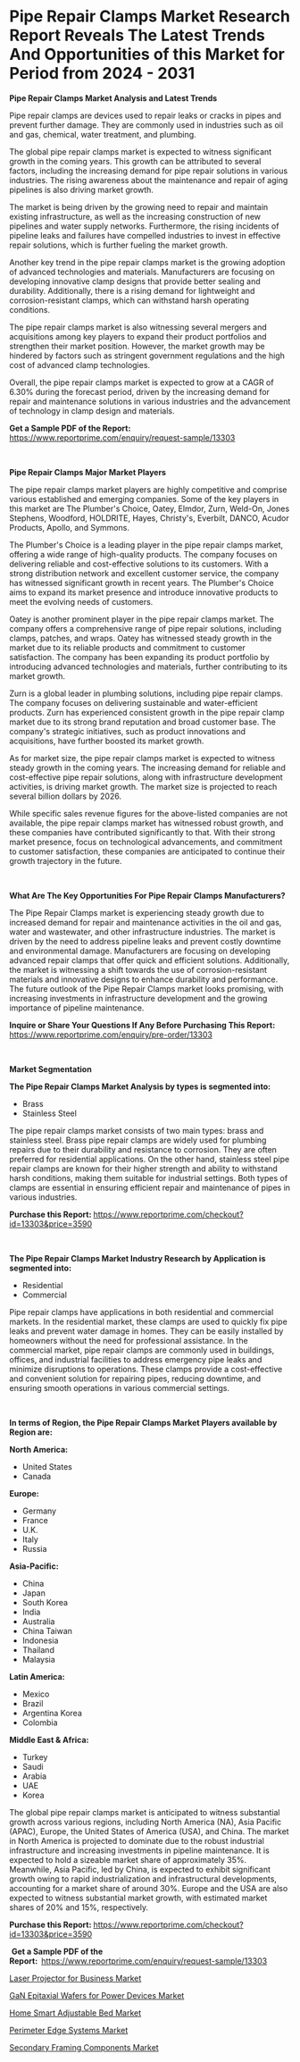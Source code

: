 <p><h1>Pipe Repair Clamps Market Research Report Reveals The Latest Trends And Opportunities of this Market for Period from 2024 - 2031</h1></p><p><strong>Pipe Repair Clamps Market Analysis and Latest Trends</strong></p>
<p><p>Pipe repair clamps are devices used to repair leaks or cracks in pipes and prevent further damage. They are commonly used in industries such as oil and gas, chemical, water treatment, and plumbing.</p><p>The global pipe repair clamps market is expected to witness significant growth in the coming years. This growth can be attributed to several factors, including the increasing demand for pipe repair solutions in various industries. The rising awareness about the maintenance and repair of aging pipelines is also driving market growth.</p><p>The market is being driven by the growing need to repair and maintain existing infrastructure, as well as the increasing construction of new pipelines and water supply networks. Furthermore, the rising incidents of pipeline leaks and failures have compelled industries to invest in effective repair solutions, which is further fueling the market growth.</p><p>Another key trend in the pipe repair clamps market is the growing adoption of advanced technologies and materials. Manufacturers are focusing on developing innovative clamp designs that provide better sealing and durability. Additionally, there is a rising demand for lightweight and corrosion-resistant clamps, which can withstand harsh operating conditions.</p><p>The pipe repair clamps market is also witnessing several mergers and acquisitions among key players to expand their product portfolios and strengthen their market position. However, the market growth may be hindered by factors such as stringent government regulations and the high cost of advanced clamp technologies.</p><p>Overall, the pipe repair clamps market is expected to grow at a CAGR of 6.30% during the forecast period, driven by the increasing demand for repair and maintenance solutions in various industries and the advancement of technology in clamp design and materials.</p></p>
<p><strong>Get a Sample PDF of the Report:&nbsp;</strong> <a href="https://www.reportprime.com/enquiry/request-sample/13303">https://www.reportprime.com/enquiry/request-sample/13303</a></p>
<p>&nbsp;</p>
<p><strong>Pipe Repair Clamps Major Market Players</strong></p>
<p><p>The pipe repair clamps market players are highly competitive and comprise various established and emerging companies. Some of the key players in this market are The Plumber's Choice, Oatey, Elmdor, Zurn, Weld-On, Jones Stephens, Woodford, HOLDRITE, Hayes, Christy's, Everbilt, DANCO, Acudor Products, Apollo, and Symmons.</p><p>The Plumber's Choice is a leading player in the pipe repair clamps market, offering a wide range of high-quality products. The company focuses on delivering reliable and cost-effective solutions to its customers. With a strong distribution network and excellent customer service, the company has witnessed significant growth in recent years. The Plumber's Choice aims to expand its market presence and introduce innovative products to meet the evolving needs of customers.</p><p>Oatey is another prominent player in the pipe repair clamps market. The company offers a comprehensive range of pipe repair solutions, including clamps, patches, and wraps. Oatey has witnessed steady growth in the market due to its reliable products and commitment to customer satisfaction. The company has been expanding its product portfolio by introducing advanced technologies and materials, further contributing to its market growth.</p><p>Zurn is a global leader in plumbing solutions, including pipe repair clamps. The company focuses on delivering sustainable and water-efficient products. Zurn has experienced consistent growth in the pipe repair clamp market due to its strong brand reputation and broad customer base. The company's strategic initiatives, such as product innovations and acquisitions, have further boosted its market growth.</p><p>As for market size, the pipe repair clamps market is expected to witness steady growth in the coming years. The increasing demand for reliable and cost-effective pipe repair solutions, along with infrastructure development activities, is driving market growth. The market size is projected to reach several billion dollars by 2026.</p><p>While specific sales revenue figures for the above-listed companies are not available, the pipe repair clamps market has witnessed robust growth, and these companies have contributed significantly to that. With their strong market presence, focus on technological advancements, and commitment to customer satisfaction, these companies are anticipated to continue their growth trajectory in the future.</p></p>
<p>&nbsp;</p>
<p><strong>What Are The Key Opportunities For Pipe Repair Clamps Manufacturers?</strong></p>
<p><p>The Pipe Repair Clamps market is experiencing steady growth due to increased demand for repair and maintenance activities in the oil and gas, water and wastewater, and other infrastructure industries. The market is driven by the need to address pipeline leaks and prevent costly downtime and environmental damage. Manufacturers are focusing on developing advanced repair clamps that offer quick and efficient solutions. Additionally, the market is witnessing a shift towards the use of corrosion-resistant materials and innovative designs to enhance durability and performance. The future outlook of the Pipe Repair Clamps market looks promising, with increasing investments in infrastructure development and the growing importance of pipeline maintenance.</p></p>
<p><strong>Inquire or Share Your Questions If Any Before Purchasing This Report:</strong> <a href="https://www.reportprime.com/enquiry/pre-order/13303">https://www.reportprime.com/enquiry/pre-order/13303</a></p>
<p>&nbsp;</p>
<p><strong>Market Segmentation</strong></p>
<p><strong>The Pipe Repair Clamps Market Analysis by types is segmented into:</strong></p>
<p><ul><li>Brass</li><li>Stainless Steel</li></ul></p>
<p><p>The pipe repair clamps market consists of two main types: brass and stainless steel. Brass pipe repair clamps are widely used for plumbing repairs due to their durability and resistance to corrosion. They are often preferred for residential applications. On the other hand, stainless steel pipe repair clamps are known for their higher strength and ability to withstand harsh conditions, making them suitable for industrial settings. Both types of clamps are essential in ensuring efficient repair and maintenance of pipes in various industries.</p></p>
<p><strong>Purchase this Report:&nbsp;</strong><a href="https://www.reportprime.com/checkout?id=13303&price=3590">https://www.reportprime.com/checkout?id=13303&price=3590</a></p>
<p>&nbsp;</p>
<p><strong>The Pipe Repair Clamps Market Industry Research by Application is segmented into:</strong></p>
<p><ul><li>Residential</li><li>Commercial</li></ul></p>
<p><p>Pipe repair clamps have applications in both residential and commercial markets. In the residential market, these clamps are used to quickly fix pipe leaks and prevent water damage in homes. They can be easily installed by homeowners without the need for professional assistance. In the commercial market, pipe repair clamps are commonly used in buildings, offices, and industrial facilities to address emergency pipe leaks and minimize disruptions to operations. These clamps provide a cost-effective and convenient solution for repairing pipes, reducing downtime, and ensuring smooth operations in various commercial settings.</p></p>
<p>&nbsp;</p>
<p><strong>In terms of Region, the Pipe Repair Clamps Market Players available by Region are:</strong></p>
<p>
    <p> <strong> North America: </strong>
        <ul>
            <li>United States</li>
            <li>Canada</li>
        </ul>
        </p> 
    <p> <strong> Europe: </strong>
        <ul>
            <li>Germany</li>
            <li>France</li>
            <li>U.K.</li>
            <li>Italy</li>
            <li>Russia</li>
        </ul>
        </p> 
    <p> <strong> Asia-Pacific: </strong>
        <ul>
            <li>China</li>
            <li>Japan</li>
            <li>South Korea</li>
            <li>India</li>
            <li>Australia</li>
            <li>China Taiwan</li>
            <li>Indonesia</li>
            <li>Thailand</li>
            <li>Malaysia</li>
        </ul>
        </p> 
    <p> <strong> Latin America: </strong>
        <ul>
            <li>Mexico</li>
            <li>Brazil</li>
            <li>Argentina Korea</li>
            <li>Colombia</li>
        </ul>
        </p> 
    <p> <strong> Middle East & Africa: </strong>
        <ul>
            <li>Turkey</li>
            <li>Saudi</li>
            <li>Arabia</li>
            <li>UAE</li>
            <li>Korea</li>
        </ul>
    </p>
    </p>
<p><p>The global pipe repair clamps market is anticipated to witness substantial growth across various regions, including North America (NA), Asia Pacific (APAC), Europe, the United States of America (USA), and China. The market in North America is projected to dominate due to the robust industrial infrastructure and increasing investments in pipeline maintenance. It is expected to hold a sizeable market share of approximately 35%. Meanwhile, Asia Pacific, led by China, is expected to exhibit significant growth owing to rapid industrialization and infrastructural developments, accounting for a market share of around 30%. Europe and the USA are also expected to witness substantial market growth, with estimated market shares of 20% and 15%, respectively.</p></p>
<p><strong>Purchase this Report: </strong><a href="https://www.reportprime.com/checkout?id=13303&price=3590">https://www.reportprime.com/checkout?id=13303&price=3590</a></p>
<p>&nbsp;<strong>Get a Sample PDF of the Report:&nbsp;&nbsp;</strong><a href="https://www.reportprime.com/enquiry/request-sample/13303">https://www.reportprime.com/enquiry/request-sample/13303</a></p>
<p><strong></strong></p>
<p><p><a href="https://medium.com/@angelaarnold1941/laser-projector-for-business-market-size-reveals-the-best-marketing-channels-in-global-industry-68515448d982">Laser Projector for Business Market</a></p><p><a href="https://medium.com/@angelaarnold1941/gan-epitaxial-wafers-for-power-devices-market-share-evolution-and-market-growth-trends-2024-2031-50cabc13d0b3">GaN Epitaxial Wafers for Power Devices Market</a></p><p><a href="https://medium.com/@angelaarnold1941/home-smart-adjustable-bed-market-competitive-analysis-market-trends-and-forecast-to-2031-13b83a614ed3">Home Smart Adjustable Bed Market</a></p><p><a href="https://medium.com/@angelaarnold1941/perimeter-edge-systems-market-report-reveals-the-latest-trends-and-growth-opportunities-of-this-c291be61cac1">Perimeter Edge Systems Market</a></p><p><a href="https://medium.com/@angelaarnold1941/secondary-framing-components-market-size-cagr-trends-2024-2030-fe0066b3bf74">Secondary Framing Components Market</a></p></p>